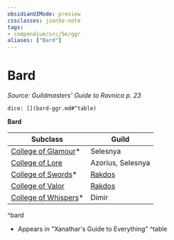 ```yaml
---
obsidianUIMode: preview
cssclasses: json5e-note
tags:
- compendium/src/5e/ggr
aliases: ["Bard"]
---
```

# Bard
*Source: Guildmasters' Guide to Ravnica p. 23* 

`dice: [](bard-ggr.md#^table)`

**Bard**

| Subclass | Guild |
|----------|-------|
| [College of Glamour](/compendium/classes/bard-college-of-glamour-xge.md)* | Selesnya |
| [College of Lore](/compendium/classes/bard-college-of-lore.md) | Azorius, Selesnya |
| [College of Swords](/compendium/classes/bard-college-of-swords-xge.md)* | [Rakdos](/compendium/bestiary/npc/rakdos-ggr.md) |
| [College of Valor](/compendium/classes/bard-college-of-valor.md) | [Rakdos](/compendium/bestiary/npc/rakdos-ggr.md) |
| [College of Whispers](/compendium/classes/bard-college-of-whispers-xge.md)* | Dimir |
^bard

* Appears in "Xanathar's Guide to Everything"
^table